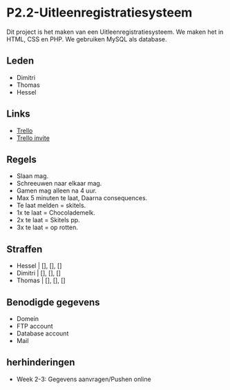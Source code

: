 # P2.2-Uitleenregistratiesysteem
Dit project is het maken van een Uitleenregistratiesysteem. We maken het in HTML, CSS en PHP. We gebruiken MySQL als database.

## Leden
- Dimitri
- Thomas
- Hessel

## Links
- [Trello](https://trello.com/b/Qo0igv6y/project-4)
- [Trello invite](https://trello.com/invite/b/Qo0igv6y/ATTI18ebf0ef81b9ffe7f1552ce37ea468204D900565/project-4)

## Regels
- Slaan mag.
- Schreeuwen naar elkaar mag.
- Gamen mag alleen na 4 uur.
- Max 5 minuten te laat, Daarna consequences.
- Te laat melden = skitels.
- 1x te laat = Chocolademelk.
- 2x te laat = Skitels pp.
- 3x te laat = op rotten.

## Straffen
- Hessel  | [], [], []
- Dimitri | [], [], []
- Thomas  | [], [], []

## Benodigde gegevens
- Domein
- FTP account
- Database account
- Mail

## herhinderingen
- Week 2-3: Gegevens aanvragen/Pushen online